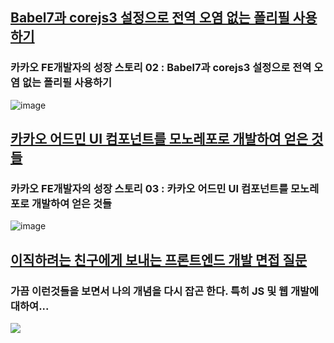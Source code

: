 ## [Babel7과 corejs3 설정으로 전역 오염 없는 폴리필 사용하기](https://tech.kakao.com/2020/12/01/frontend-growth-02/)
### 카카오 FE개발자의 성장 스토리 02 : Babel7과 corejs3 설정으로 전역 오염 없는 폴리필 사용하기
![image](https://tech.kakao.com/wp-content/uploads/2020/09/title.png)

## [카카오 어드민 UI 컴포넌트를 모노레포로 개발하여 얻은 것들](https://tech.kakao.com/2020/12/03/frontend-growth-03/)
### 카카오 FE개발자의 성장 스토리 03 : 카카오 어드민 UI 컴포넌트를 모노레포로 개발하여 얻은 것들
![image](https://tech.kakao.com/wp-content/uploads/2020/09/title.png)

## [이직하려는 친구에게 보내는 프론트엔드 개발 면접 질문](https://joshua1988.github.io/web-development/interview/frontend-questions/)
### 가끔 이런것들을 보면서 나의 개념을 다시 잡곤 한다. 특히 JS 및 웹 개발에 대하여...
![](https://joshua1988.github.io/images/posts/web/interview/fe-interview-question.png)

